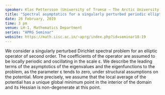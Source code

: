 ```yaml
---
speaker: Klas Pettersson (University of Tromsø – The Arctic University of Norway)
title: "Spectral asymptotics for a singularly perturbed periodic elliptic operator"
date: 26 February, 2019
time: 3 pm
venue: LH-1, Mathematics Department
series: "APRG Seminar"
website: https://math.iisc.ac.in/~aprg/index.php?id=seminar18-19
---
```


We consider a singularly perturbed Dirichlet spectral problem for an elliptic
operator of second order. The coefficients of the operator are assumed to be
locally periodic and oscillating in the scale ε. We describe the leading terms
of the asymptotics of the eigenvalues and the eigenfunctions to the problem,
as the parameter ε tends to zero, under structural assumptions on the potential.
More precisely, we assume that the local average of the potential has a unique
global minimum point in the interior of the domain and its Hessian is
non-degenerate at this point.
